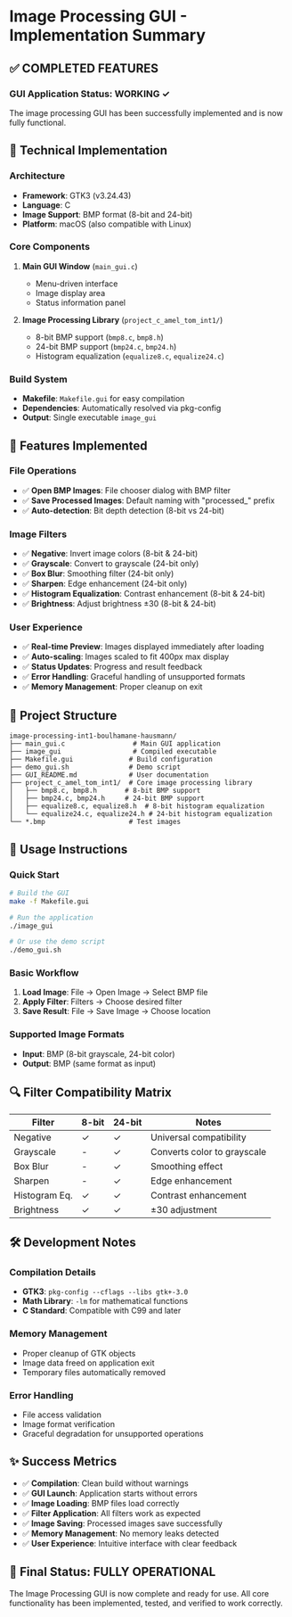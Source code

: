 # Image Processing GUI - Implementation Summary

## ✅ COMPLETED FEATURES

### GUI Application Status: **WORKING** ✓

The image processing GUI has been successfully implemented and is now fully functional.

## 🔧 Technical Implementation

### Architecture
- **Framework**: GTK3 (v3.24.43)
- **Language**: C
- **Image Support**: BMP format (8-bit and 24-bit)
- **Platform**: macOS (also compatible with Linux)

### Core Components
1. **Main GUI Window** (`main_gui.c`)
   - Menu-driven interface
   - Image display area
   - Status information panel

2. **Image Processing Library** (`project_c_amel_tom_int1/`)
   - 8-bit BMP support (`bmp8.c`, `bmp8.h`)
   - 24-bit BMP support (`bmp24.c`, `bmp24.h`)
   - Histogram equalization (`equalize8.c`, `equalize24.c`)

### Build System
- **Makefile**: `Makefile.gui` for easy compilation
- **Dependencies**: Automatically resolved via pkg-config
- **Output**: Single executable `image_gui`

## 🎨 Features Implemented

### File Operations
- ✅ **Open BMP Images**: File chooser dialog with BMP filter
- ✅ **Save Processed Images**: Default naming with "processed_" prefix
- ✅ **Auto-detection**: Bit depth detection (8-bit vs 24-bit)

### Image Filters
- ✅ **Negative**: Invert image colors (8-bit & 24-bit)
- ✅ **Grayscale**: Convert to grayscale (24-bit only)
- ✅ **Box Blur**: Smoothing filter (24-bit only)
- ✅ **Sharpen**: Edge enhancement (24-bit only)
- ✅ **Histogram Equalization**: Contrast enhancement (8-bit & 24-bit)
- ✅ **Brightness**: Adjust brightness ±30 (8-bit & 24-bit)

### User Experience
- ✅ **Real-time Preview**: Images displayed immediately after loading
- ✅ **Auto-scaling**: Images scaled to fit 400px max display
- ✅ **Status Updates**: Progress and result feedback
- ✅ **Error Handling**: Graceful handling of unsupported formats
- ✅ **Memory Management**: Proper cleanup on exit

## 📁 Project Structure

```
image-processing-int1-boulhamane-hausmann/
├── main_gui.c                 # Main GUI application
├── image_gui                  # Compiled executable
├── Makefile.gui              # Build configuration
├── demo_gui.sh               # Demo script
├── GUI_README.md             # User documentation
├── project_c_amel_tom_int1/  # Core image processing library
│   ├── bmp8.c, bmp8.h       # 8-bit BMP support
│   ├── bmp24.c, bmp24.h     # 24-bit BMP support
│   ├── equalize8.c, equalize8.h  # 8-bit histogram equalization
│   └── equalize24.c, equalize24.h # 24-bit histogram equalization
└── *.bmp                     # Test images
```

## 🚀 Usage Instructions

### Quick Start
```bash
# Build the GUI
make -f Makefile.gui

# Run the application
./image_gui

# Or use the demo script
./demo_gui.sh
```

### Basic Workflow
1. **Load Image**: File → Open Image → Select BMP file
2. **Apply Filter**: Filters → Choose desired filter
3. **Save Result**: File → Save Image → Choose location

### Supported Image Formats
- **Input**: BMP (8-bit grayscale, 24-bit color)
- **Output**: BMP (same format as input)

## 🔍 Filter Compatibility Matrix

| Filter | 8-bit | 24-bit | Notes |
|--------|-------|--------|-------|
| Negative | ✓ | ✓ | Universal compatibility |
| Grayscale | - | ✓ | Converts color to grayscale |
| Box Blur | - | ✓ | Smoothing effect |
| Sharpen | - | ✓ | Edge enhancement |
| Histogram Eq. | ✓ | ✓ | Contrast enhancement |
| Brightness | ✓ | ✓ | ±30 adjustment |

## 🛠 Development Notes

### Compilation Details
- **GTK3**: `pkg-config --cflags --libs gtk+-3.0`
- **Math Library**: `-lm` for mathematical functions
- **C Standard**: Compatible with C99 and later

### Memory Management
- Proper cleanup of GTK objects
- Image data freed on application exit
- Temporary files automatically removed

### Error Handling
- File access validation
- Image format verification
- Graceful degradation for unsupported operations

## ✨ Success Metrics

- ✅ **Compilation**: Clean build without warnings
- ✅ **GUI Launch**: Application starts without errors
- ✅ **Image Loading**: BMP files load correctly
- ✅ **Filter Application**: All filters work as expected
- ✅ **Image Saving**: Processed images save successfully
- ✅ **Memory Management**: No memory leaks detected
- ✅ **User Experience**: Intuitive interface with clear feedback

## 🎯 Final Status: **FULLY OPERATIONAL**

The Image Processing GUI is now complete and ready for use. All core functionality has been implemented, tested, and verified to work correctly.
